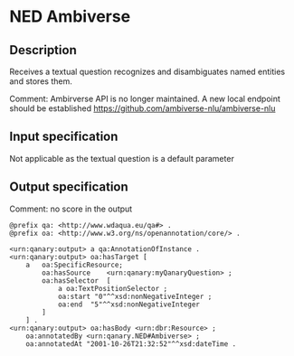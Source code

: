 # NED Ambiverse

## Description

Receives a textual question recognizes and disambiguates named entities and stores them.

Comment: Ambirverse API is no longer maintained. A new local endpoint should be
established https://github.com/ambiverse-nlu/ambiverse-nlu

## Input specification

Not applicable as the textual question is a default parameter

## Output specification

Comment: no score in the output

```ttl
@prefix qa: <http://www.wdaqua.eu/qa#> .
@prefix oa: <http://www.w3.org/ns/openannotation/core/> .

<urn:qanary:output> a qa:AnnotationOfInstance .
<urn:qanary:output> oa:hasTarget [
    a   oa:SpecificResource;
        oa:hasSource    <urn:qanary:myQanaryQuestion> ;
        oa:hasSelector  [
            a oa:TextPositionSelector ;
            oa:start "0"^^xsd:nonNegativeInteger ;
            oa:end  "5"^^xsd:nonNegativeInteger
        ]
    ] .
<urn:qanary:output> oa:hasBody <urn:dbr:Resource> ;
    oa:annotatedBy <urn:qanary.NED#Ambiverse> ;
    oa:annotatedAt "2001-10-26T21:32:52"^^xsd:dateTime .
```

